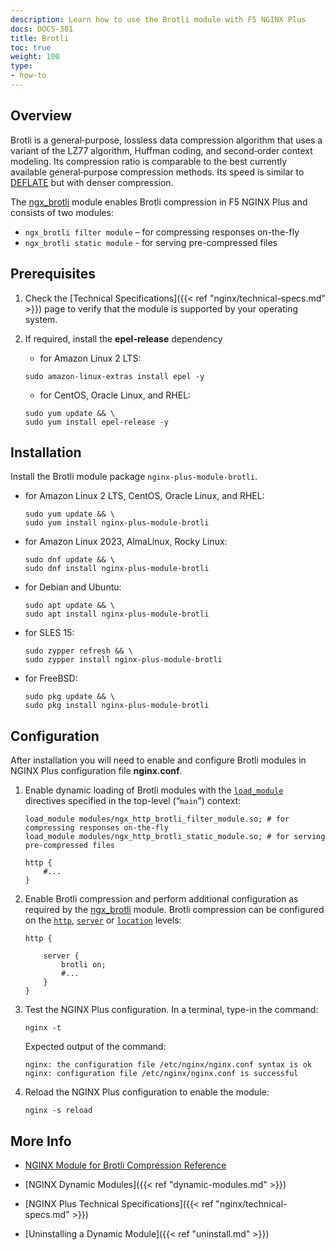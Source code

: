 ```yaml
---
description: Learn how to use the Brotli module with F5 NGINX Plus
docs: DOCS-381
title: Brotli
toc: true
weight: 100
type:
- how-to
---
```


## Overview

Brotli is a general‑purpose, lossless data compression algorithm that uses a variant of the LZ77 algorithm, Huffman coding, and second‑order context modeling. Its compression ratio is comparable to the best currently available general‑purpose compression methods. Its speed is similar to [DEFLATE](https://www.ietf.org/rfc/rfc1951.txt) but with denser compression.

The [ngx_brotli](https://github.com/google/ngx_brotli) module enables Brotli compression in F5 NGINX Plus and consists of two modules:

- `ngx_brotli filter module` – for compressing responses on-the-fly
- `ngx_brotli static module` - for serving pre-compressed files

## Prerequisites

1. Check the [Technical Specifications]({{< ref "nginx/technical-specs.md" >}}) page to verify that the module is supported by your operating system.

2. If required, install the **epel-release** dependency

   - for Amazon Linux 2 LTS:

   ```shell
   sudo amazon-linux-extras install epel -y
   ```

   - for CentOS, Oracle Linux, and RHEL:

   ```shell
   sudo yum update && \
   sudo yum install epel-release -y
   ```



## Installation

Install the Brotli module package `nginx-plus-module-brotli`.

- for Amazon Linux 2 LTS, CentOS, Oracle Linux, and RHEL:

   ```shell
   sudo yum update && \
   sudo yum install nginx-plus-module-brotli
   ```

- for Amazon Linux 2023, AlmaLinux, Rocky Linux:

   ```shell
   sudo dnf update && \
   sudo dnf install nginx-plus-module-brotli
   ```

- for Debian and Ubuntu:

   ```shell
   sudo apt update && \
   sudo apt install nginx-plus-module-brotli
   ```

- for SLES 15:

   ```shell
   sudo zypper refresh && \
   sudo zypper install nginx-plus-module-brotli
   ```

- for FreeBSD:

   ```shell
   sudo pkg update && \
   sudo pkg install nginx-plus-module-brotli
   ```



## Configuration

After installation you will need to enable and configure Brotli modules in NGINX Plus configuration file **nginx.conf**.

1. Enable dynamic loading of Brotli modules with the [`load_module`](https://nginx.org/en/docs/ngx_core_module.html#load_module) directives specified in the top-level (“`main`”) context:

   ```nginx
   load_module modules/ngx_http_brotli_filter_module.so; # for compressing responses on-the-fly
   load_module modules/ngx_http_brotli_static_module.so; # for serving pre-compressed files

   http {
       #...
   }
   ```

2. Enable Brotli compression and perform additional configuration as required by the [ngx_brotli](https://github.com/google/ngx_brotli/#configuration-directives) module. Brotli compression can be configured on the [`http`](http://nginx.org/en/docs/http/ngx_http_core_module.html#http), [`server`](http://nginx.org/en/docs/http/ngx_http_core_module.html#server) or [`location`](http://nginx.org/en/docs/http/ngx_http_core_module.html#location) levels:

   ```nginx
   http {

       server {
           brotli on;
           #...
       }
   }
   ```

3. Test the NGINX Plus configuration. In a terminal, type-in the command:

    ```shell
    nginx -t
    ```

    Expected output of the command:

    ```shell
    nginx: the configuration file /etc/nginx/nginx.conf syntax is ok
    nginx: configuration file /etc/nginx/nginx.conf is successful
    ```

4. Reload the NGINX Plus configuration to enable the module:

    ```shell
    nginx -s reload
    ```



## More Info

- [NGINX Module for Brotli Compression Reference](https://github.com/google/ngx_brotli)

- [NGINX Dynamic Modules]({{< ref "dynamic-modules.md" >}})

- [NGINX Plus Technical Specifications]({{< ref "nginx/technical-specs.md" >}})

- [Uninstalling a Dynamic Module]({{< ref "uninstall.md" >}})
